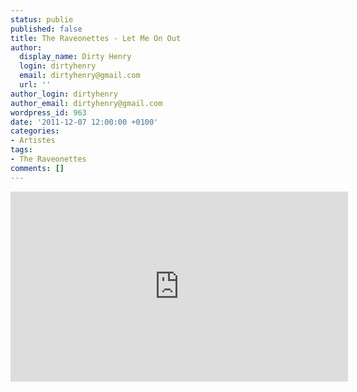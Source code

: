 ```yaml
---
status: publie
published: false
title: The Raveonettes - Let Me On Out
author:
  display_name: Dirty Henry
  login: dirtyhenry
  email: dirtyhenry@gmail.com
  url: ''
author_login: dirtyhenry
author_email: dirtyhenry@gmail.com
wordpress_id: 963
date: '2011-12-07 12:00:00 +0100'
categories:
- Artistes
tags:
- The Raveonettes
comments: []
---
```

<iframe width="540" height="304" src="http://www.youtube.com/embed/WwldQTXgkaQ" frameborder="0" allowfullscreen></iframe>
